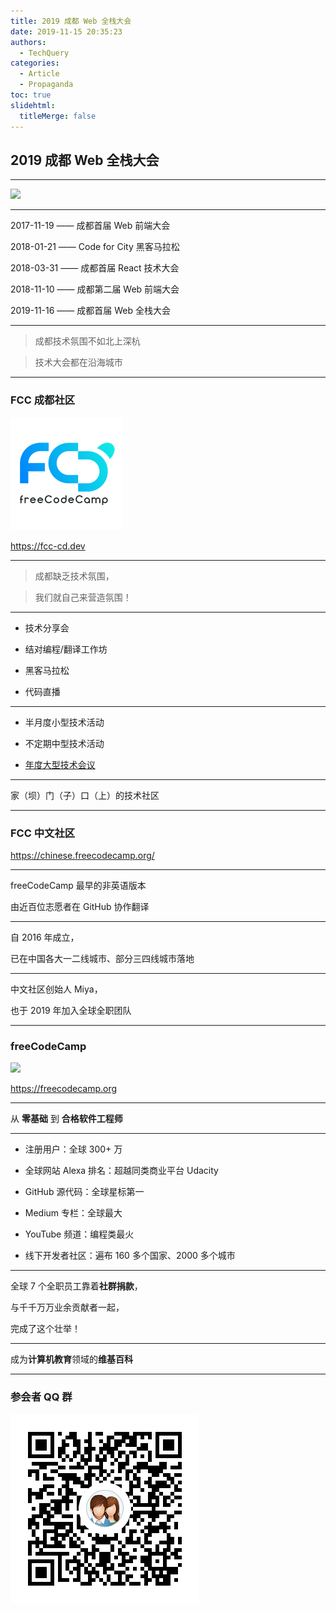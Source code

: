 ```yaml
---
title: 2019 成都 Web 全栈大会
date: 2019-11-15 20:35:23
authors:
  - TechQuery
categories:
  - Article
  - Propaganda
toc: true
slidehtml:
  titleMerge: false
---
```


## 2019 成都 Web 全栈大会

---

![](full-stack-cloud.png)

---

2017-11-19 —— 成都首届 Web 前端大会

2018-01-21 —— Code for City 黑客马拉松

2018-03-31 —— 成都首届 React 技术大会

2018-11-10 —— 成都第二届 Web 前端大会

2019-11-16 —— 成都首届 Web 全栈大会

---

> 成都技术氛围不如北上深杭

> 技术大会都在沿海城市

<!-- more -->

---

### FCC 成都社区

![](/images/FCC-CDC-v1-1.png)

https://fcc-cd.dev

---

> 成都缺乏技术氛围，

> 我们就自己来营造氛围！

---

- 技术分享会

- 结对编程/翻译工作坊

- 黑客马拉松

- 代码直播

---

- 半月度小型技术活动

- 不定期中型技术活动

- [年度大型技术会议](https://web-conf.dev)

---

家（坝）门（子）口（上）的技术社区

---

### FCC 中文社区

https://chinese.freecodecamp.org/

---

freeCodeCamp 最早的非英语版本

由近百位志愿者在 GitHub 协作翻译

---

自 2016 年成立，

已在中国各大一二线城市、部分三四线城市落地

---

中文社区创始人 Miya，

也于 2019 年加入全球全职团队

---

### freeCodeCamp

![](https://upload.wikimedia.org/wikipedia/commons/3/39/FreeCodeCamp_logo.png)

https://freecodecamp.org

---

从 **零基础** 到 **合格软件工程师**

---

- 注册用户：全球 300+ 万

- 全球网站 Alexa 排名：超越同类商业平台 Udacity

- GitHub 源代码：全球星标第一

- Medium 专栏：全球最大

- YouTube 频道：编程类最火

- 线下开发者社区：遍布 160 多个国家、2000 多个城市

---

全球 7 个全职员工靠着**社群捐款**，

与千千万万业余贡献者一起，

完成了这个壮举！

---

成为**计算机教育**领域的**维基百科**

---

### 参会者 QQ 群

![](/images/FCC-CDC-QRC-QQG.png)
